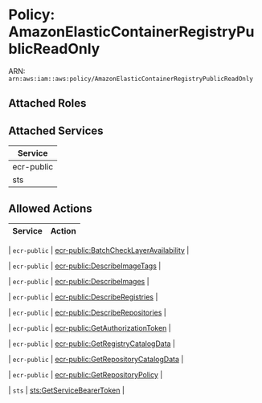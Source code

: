 # Policy: AmazonElasticContainerRegistryPublicReadOnly

ARN: `arn:aws:iam::aws:policy/AmazonElasticContainerRegistryPublicReadOnly`

## Attached Roles

## Attached Services

| Service |
|---------|
| ecr-public |
| sts |

## Allowed Actions

| Service | Action |
|:-------:|--------|

| `ecr-public` | [ecr-public:BatchCheckLayerAvailability](../actions.md#ecr-public:batchchecklayeravailability) |

| `ecr-public` | [ecr-public:DescribeImageTags](../actions.md#ecr-public:describeimagetags) |

| `ecr-public` | [ecr-public:DescribeImages](../actions.md#ecr-public:describeimages) |

| `ecr-public` | [ecr-public:DescribeRegistries](../actions.md#ecr-public:describeregistries) |

| `ecr-public` | [ecr-public:DescribeRepositories](../actions.md#ecr-public:describerepositories) |

| `ecr-public` | [ecr-public:GetAuthorizationToken](../actions.md#ecr-public:getauthorizationtoken) |

| `ecr-public` | [ecr-public:GetRegistryCatalogData](../actions.md#ecr-public:getregistrycatalogdata) |

| `ecr-public` | [ecr-public:GetRepositoryCatalogData](../actions.md#ecr-public:getrepositorycatalogdata) |

| `ecr-public` | [ecr-public:GetRepositoryPolicy](../actions.md#ecr-public:getrepositorypolicy) |

| `sts` | [sts:GetServiceBearerToken](../actions.md#sts:getservicebearertoken) |
